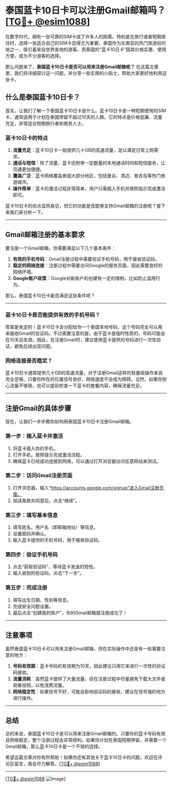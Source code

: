 # 泰国蓝卡10日卡可以注册Gmail邮箱吗？[[TG💪+ @esim1088](https://t.me/s/esim1088)]

在数字时代，拥有一张可靠的SIM卡成了许多人的刚需。特别是在旅行或者短期居住时，选择一张适合自己的SIM卡显得尤为重要。泰国作为东南亚的热门旅游目的地之一，吸引着来自世界各地的游客。而泰国的“蓝卡10日卡”因其价格实惠、使用方便，成为不少游客的选择。

那么问题来了，**泰国蓝卡10日卡是否可以用来注册Gmail邮箱呢？** 在这篇文章里，我们将详细探讨这一问题，并分享一些实用的小贴士，帮助大家更好地利用这张卡。

## 什么是泰国蓝卡10日卡？

首先，让我们了解一下泰国蓝卡10日卡是什么。蓝卡10日卡是一种短期使用的SIM卡，通常适用于计划在泰国停留不超过10天的人群。它的特点是价格低廉、流量充足，非常适合短期旅行者和商务人士。

### 蓝卡10日卡的特点

1. **流量充足**：蓝卡10日卡一般提供几十GB的高速流量，足以满足日常上网需求。
2. **通话与短信**：除了流量，蓝卡还附带一定数量的本地通话时间和短信服务，让沟通更加便捷。
3. **覆盖广泛**：蓝卡网络覆盖泰国大部分地区，包括曼谷、清迈、普吉岛等热门旅游城市。
4. **操作简单**：蓝卡的激活过程非常简单，用户只需插入手机并按照指示完成激活即可。

蓝卡10日卡的优点显而易见，但它的功能是否能够支持Gmail邮箱的注册呢？接下来我们来分析一下。

---

## Gmail邮箱注册的基本要求

要注册一个Gmail邮箱，你需要满足以下几个基本条件：

1. **有效的手机号码**：Gmail注册过程中需要验证手机号码，用于接收验证码。
2. **稳定的网络连接**：注册过程中需要访问Google的服务页面，因此需要良好的网络环境。
3. **Google账户政策**：Google对新账户的创建有一定的限制，比如防止滥用行为。

那么，泰国蓝卡10日卡能否满足这些条件呢？

---

### 蓝卡10日卡是否能提供有效的手机号码？

答案是肯定的！蓝卡10日卡会分配给你一个泰国本地号码，这个号码完全可以用来接收Gmail的验证码。不过需要注意的是，由于蓝卡是临时性质的，号码可能会在10天后失效。因此，在注册Gmail时，建议使用蓝卡提供的号码进行一次性验证，避免后续出现问题。

### 网络连接是否稳定？

蓝卡10日卡通常提供几十GB的高速流量，对于注册Gmail这样的轻量级操作来说完全足够。只要你所在的位置信号良好，网络速度不会成为障碍。当然，如果你担心流量不够用，也可以提前检查一下蓝卡的套餐内容，确保流量充足。

---

## 注册Gmail的具体步骤

现在，让我们一步步教你如何用泰国蓝卡10日卡注册Gmail邮箱。

### 第一步：插入蓝卡并激活

1. 将蓝卡插入你的手机。
2. 打开手机，按照提示完成激活流程。
3. 确保蓝卡已经成功连接到网络，可以通过打开浏览器访问任意网站来测试。

### 第二步：访问Gmail注册页面

1. 打开浏览器，输入“https://accounts.google.com/signup”进入Gmail注册页面。
2. 阅读条款并同意后，点击“继续”。

### 第三步：填写基本信息

1. 填写姓名、用户名（即邮箱地址）等信息。
2. 设置密码并确认。
3. 输入蓝卡提供的手机号码，用于接收验证码。

### 第四步：验证手机号码

1. 点击“获取验证码”，等待蓝卡发送的短信。
2. 输入收到的验证码，点击“下一步”。

### 第五步：完成注册

1. 填写出生日期、性别等信息。
2. 完成安全问题设置。
3. 最后点击“创建我的账户”，你的Gmail邮箱就注册成功了！

---

## 注意事项

虽然泰国蓝卡10日卡可以用来注册Gmail邮箱，但在实际操作中还是有一些需要注意的地方：

1. **号码有效期**：蓝卡号码的有效期为10天，因此建议只用它来进行一次性的验证码接收。
2. **流量消耗**：虽然蓝卡提供了大量流量，但在注册过程中尽量避免下载大文件或观看视频，以免浪费流量。
3. **网络稳定性**：如果信号不好，可能会影响验证码的接收，建议在信号强的地方进行操作。

---

## 总结

总的来说，泰国蓝卡10日卡是可以用来注册Gmail邮箱的。只要你的蓝卡号码有效且网络稳定，整个注册过程会非常顺利。如果你计划在泰国短期停留，并需要一个Gmail邮箱，那么蓝卡10日卡是一个不错的选择。

希望这篇文章对你有所帮助！如果你还有其他关于蓝卡10日卡的问题，欢迎在评论区留言，我会尽力解答。[[TG💪+ @esim1088](https://t.me/s/esim1088)]

---

[[TG💪+ @esim1088](https://t.me/s/esim1088) ![Image](https://i.postimg.cc/4NQfJmqS/Snipaste-2025-05-13-00-14-12.png)]